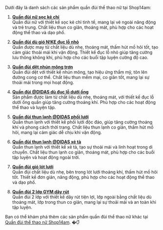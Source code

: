 Dưới đây là danh sách các sản phẩm quần đùi thể thao nữ tại Shop14am:

1. **[Quần đùi nữ sọc kẻ chỉ](https://shop14am.com/san-pham/quan-dui-nu-soc-ke-chi/)**  
   Quần đùi nữ với thiết kế sọc kẻ chỉ tinh tế, mang lại vẻ ngoài năng động và trẻ trung. Chất liệu thun co giãn, thoáng mát, phù hợp cho các hoạt động thể thao và dạo phố.

2. **[Quần đùi dù gió N!KE đục lỗ nhỏ](https://shop14am.com/san-pham/quan-dui-du-gio-nke-duc-lo-nho/)**  
   Quần được may từ chất liệu dù nhẹ, thoáng mát, thấm hút mồ hôi tốt, tạo cảm giác thoải mái khi vận động. Thiết kế đục lỗ nhỏ giúp tăng cường lưu thông không khí, phù hợp cho các buổi tập luyện cường độ cao.

3. **[Quần đùi dệt nhún mông trơn](https://shop14am.com/san-pham/quan-dui-det-nhun-mong-tron-2/)**  
   Quần đùi dệt với thiết kế nhún mông, tạo hiệu ứng thẩm mỹ, tôn lên đường cong cơ thể. Chất liệu thun mềm mại, co giãn tốt, mang lại sự thoải mái trong mọi hoạt động.

4. **[Quần đùi @DIDAS dù đục lỗ dưới ống](https://shop14am.com/san-pham/quan-dui-didas-du-duc-lo-duoi-ong/)**  
   Sản phẩm được làm từ chất liệu dù nhẹ, thoáng mát, với thiết kế đục lỗ dưới ống quần giúp tăng cường thoáng khí. Phù hợp cho các hoạt động thể thao và luyện tập.

5. **[Quần đùi thun lạnh @DIDAS phối lưới](https://shop14am.com/san-pham/quan-dui-thun-lanh-didas-phoi-luoi/)**  
   Quần thun lạnh với thiết kế phối lưới độc đáo, giúp tăng cường thoáng khí và phong cách thời trang. Chất liệu thun lạnh co giãn, thấm hút mồ hôi, mang lại cảm giác dễ chịu khi vận động.

6. **[Quần đùi thun lạnh @DIDAS xẻ tà](https://shop14am.com/san-pham/quan-dui-thun-lanh-didas-xe-ta/)**  
   Quần thun lạnh với thiết kế xẻ tà, tạo sự thoải mái và linh hoạt trong di chuyển. Chất liệu thun lạnh co giãn, thoáng mát, phù hợp cho các buổi tập luyện và hoạt động ngoài trời.

7. **[Quần đùi gió lót lưới](https://shop14am.com/san-pham/quan-dui-gio-lot-luoi/)**  
   Quần đùi chất liệu dù nhẹ, bên trong lót lưới thoáng khí, thấm hút mồ hôi tốt. Thiết kế đơn giản, năng động, phù hợp cho các hoạt động thể thao và dạo phố.

8. **[Quần đùi 2 lớp GYM dây rút](https://shop14am.com/san-pham/quan-dui-2-lop-gym-day-rut/)**  
   Quần đùi 2 lớp với thiết kế dây rút tiện lợi, lớp ngoài bằng chất liệu dù thoáng mát, lớp trong thun co giãn, mang lại sự thoải mái và an toàn khi tập luyện.

Bạn có thể khám phá thêm các sản phẩm quần đùi thể thao nữ khác tại [Quần đùi thể thao nữ Shop14am](https://shop14am.com/bmt/do-the-thao-nu/quan-dui-do-the-thao-nu/). � 
